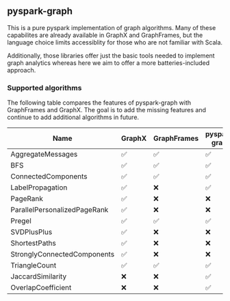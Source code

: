 ## pyspark-graph

This is a pure pyspark implementation of graph algorithms.
Many of these capabilites are already available in GraphX and GraphFrames,
but the language choice limits accessiblity for those who are not 
familiar with Scala.

Additionally, those libraries offer just the basic tools needed to implement
graph analytics whereas here we aim to offer a more batteries-included approach.

### Supported algorithms
The following table compares the features of pyspark-graph with GraphFrames and GraphX. The goal is to add the missing features and continue to add additional algorithms in future.

| Name                         | GraphX | GraphFrames | pyspark-graph |
|------------------------------|--------|-------------|---------------|
| AggregateMessages            | ✅      | ✅           | ✅             |
| BFS                          | ✅      | ✅           | ✅             |
| ConnectedComponents          | ✅      | ✅           | ✅             |
| LabelPropagation             | ✅      | ❌           | ✅             |
| PageRank                     | ✅      | ❌           | ❌             |
| ParallelPersonalizedPageRank | ✅      | ❌           | ❌             |
| Pregel                       | ✅      | ✅           | ✅             |
| SVDPlusPlus                  | ✅      | ❌           | ❌             |
| ShortestPaths                | ✅      | ❌           | ❌             |
| StronglyConnectedComponents  | ✅      | ❌           | ❌             |
| TriangleCount                | ✅      | ✅           | ✅             |
| JaccardSimilarity            | ❌      | ❌           | ✅             |
| OverlapCoefficient           | ❌      | ❌           | ✅             |